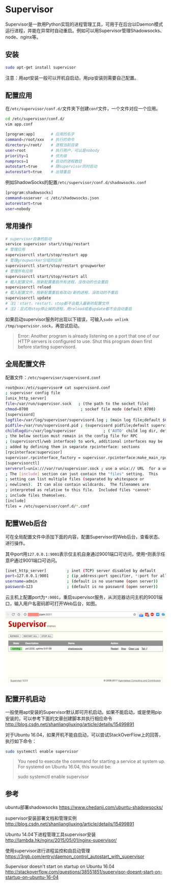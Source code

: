 # Supervisor



Supervisor是一款用Python实现的进程管理工具，可用于在后台以Daemon模式运行进程，并能在异常时自动重启。例如可以用Supervisor管理Shadowsocks、node、nginx等。



## 安装

```bash
sudo apt-get install supervisor
```

注意：用apt安装一般可以开机自启动，用pip安装则需要自己配置。



## 配置应用

在`/etc/supervisor/conf.d/`文件夹下创建`conf`文件，一个文件对应一个应用。

```bash
cd /etc/supervisor/conf.d/
vim app.conf
```

```bash
[program:app]       # 应用的名字
command=/root/xxx   # 执行的命令
directory=/root/    # 进程当前目录
user=root           # 执行用户，可以是nobody
priority=1          # 优先级
numprocs=1          # 启动的进程数目
autostart=true      # 随supervisor同时启动
autorestart=true    # 出错重启
```

例如ShadowSocks的配置`/etc/supervisor/conf.d/shadowsocks.conf`

```bash
[program:shadowsocks]
command=ssserver -c /etc/shadowsocks.json
autorestart=true
user=nobody
```



## 常用操作

```bash
# supervisor自身的启动
service supervisor start/stop/restart
# 管理应用
supervisorctl start/stop/restart app
# 管理groupworker分组的应用
supervisorctl start/stop/restart groupworker
# 管理所有应用
supervisorctl start/stop/restart all
# 载入配置文件，按新配置重启所有进程，没改动的也会重启
supervisorctl reload
# 载入配置文件，按新配置重启有改动/新的进程，没改动的不重启
supervisorctl update
# 注1：start、restart、stop都不会载入最新的配置文件
# 注2：显式用stop停止掉的进程，用reload或者update都不会自动重启
```

如果启动supervisor服务时出现以下错误，可输入`sudo unlink /tmp/supervisor.sock`，再尝试启动。

> Error: Another program is already listening on a port that one of our HTTP servers is configured to use. Shut this program down first before starting supervisord.



## 全局配置文件

配置文件：`/etc/supervisor/supervisord.conf`

```bash
root@xxx:/etc/supervisor# cat supervisord.conf
; supervisor config file
[unix_http_server]
file=/var/run/supervisor.sock   ; (the path to the socket file)
chmod=0700                       ; sockef file mode (default 0700)
[supervisord]
logfile=/var/log/supervisor/supervisord.log ; (main log file;default $CWD/supervisord.log)
pidfile=/var/run/supervisord.pid ; (supervisord pidfile;default supervisord.pid)
childlogdir=/var/log/supervisor            ; ('AUTO' child log dir, default $TEMP)
; the below section must remain in the config file for RPC
; (supervisorctl/web interface) to work, additional interfaces may be
; added by defining them in separate rpcinterface: sections
[rpcinterface:supervisor]
supervisor.rpcinterface_factory = supervisor.rpcinterface:make_main_rpcinterface
[supervisorctl]
serverurl=unix:///var/run/supervisor.sock ; use a unix:// URL  for a unix socket
; The [include] section can just contain the "files" setting.  This
; setting can list multiple files (separated by whitespace or
; newlines).  It can also contain wildcards.  The filenames are
; interpreted as relative to this file.  Included files *cannot*
; include files themselves.
[include]
files = /etc/supervisor/conf.d/*.conf
```



## 配置Web后台

可在全局配置文件中添加下面的内容，配置Supervisor的Web后台，查看状态、进行操作。

其中port用`127.0.0.1:9001`表示仅主机自身通过9001端口可访问，使用`*`则表示任意IP通过9001端口可访问。

```bash
[inet_http_server]         ; inet (TCP) server disabled by default
port=127.0.0.1:9001        ; (ip_address:port specifier, *:port for all iface)
username=admin             ; (default is no username (open server))
password=123               ; (default is no password (open server))
```

云主机上配置port为`*:9001`，重启supervisor服务，从浏览器访问主机的9001端口，输入用户名密码即可打开Web后台，如图。

![img](images/e8dcada1-20af-4462-b78e-9249f333248e.png)



## 配置开机启动

一般使用apt安装的Supervisor默认即可开机启动。如果不能启动，或是使用pip安装的，可以参考下面的文章创建脚本并执行相应命令
http://blog.csdn.net/shanliangliuxing/article/details/15499891

对于Ubuntu 16.04，如果开机不能自启动，可以尝试StackOverFlow上的回答，执行如下命令：

```bash
sudo systemctl enable supervisor
```

> You need to execute the command for starting a service at system up. For systemd on Ubuntu 16.04, this would be:
>
> sudo systemctl enable supervisor



## 参考

ubuntu部署shadowsocks
 https://www.chedanji.com/ubuntu-shadowsocks/

supervisor安装部署文档和管理实例
 http://blog.csdn.net/shanliangliuxing/article/details/15499891

Ubuntu 14.04下进程管理工具supervisor安装
 http://lambda.hk/nginx/2015/05/01/nginx-supervisor/

使用supervisor进行进程监控和自启动管理
 https://3rgb.com/entry/daemon_control_autostart_with_supervisor

Supervisor doesn't start on startup on Ubuntu 16.04
 http://stackoverflow.com/questions/38551851/supervisor-doesnt-start-on-startup-on-ubuntu-16-04
